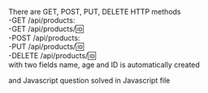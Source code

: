 There are GET, POST, PUT, DELETE HTTP methods  </br>
  	-GET /api/products:  </br>
	-GET /api/products/:id:  </br>
	-POST /api/products: </br>
	-PUT /api/products/:id: </br>
	-DELETE /api/products/:id: </br>
 with two fields name, age and ID is automatically created </br>

 and Javascript question solved in Javascript file
